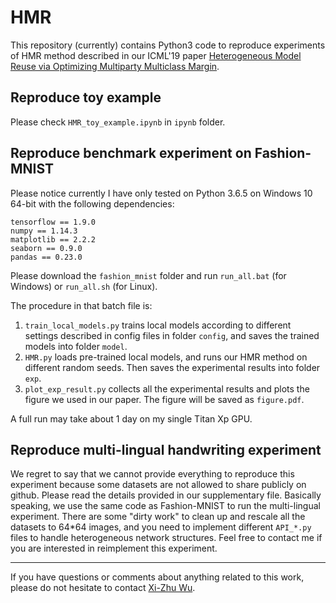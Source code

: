 # HMR
This repository (currently) contains Python3 code to reproduce experiments of HMR method described in 
our ICML'19 paper [Heterogeneous Model Reuse via Optimizing Multiparty Multiclass Margin](http://proceedings.mlr.press/v97/wu19c/wu19c.pdf).

## Reproduce toy example
Please check `HMR_toy_example.ipynb` in `ipynb` folder.

## Reproduce benchmark experiment on Fashion-MNIST
Please notice currently I have only tested on Python 3.6.5 on Windows 10 64-bit with the following dependencies:

    tensorflow == 1.9.0
    numpy == 1.14.3
    matplotlib == 2.2.2
    seaborn == 0.9.0
    pandas == 0.23.0

Please download the `fashion_mnist` folder and run `run_all.bat` (for Windows) or `run_all.sh` (for Linux).

The procedure in that batch file is:

1. `train_local_models.py` trains local models according to different settings described in config files in folder `config`, and saves the trained models into folder `model`.
2. `HMR.py` loads pre-trained local models, and runs our HMR method on different random seeds. Then saves the experimental results into folder `exp`.
3. `plot_exp_result.py` collects all the experimental results and plots the figure we used in our paper. The figure will be saved as `figure.pdf`.

A full run may take about 1 day on my single Titan Xp GPU.

## Reproduce multi-lingual handwriting experiment
We regret to say that we cannot provide everything to reproduce this experiment because some datasets are not allowed to share publicly on github. Please read the details provided in our supplementary file. Basically speaking, we use the same code as Fashion-MNIST to run the multi-lingual experiment. There are some "dirty work" to clean up and rescale all the datasets to 64*64 images, and you need to implement different `API_*.py` files to handle heterogeneous network structures. Feel free to contact me if you are interested in reimplement this experiment.

---------------

If you have questions or comments about anything related to this work, please
do not hesitate to contact [Xi-Zhu Wu](http://lamda.nju.edu.cn/wuxz/).
